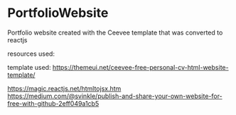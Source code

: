 # PortfolioWebsite

Portfolio website created with the Ceevee template that was converted to reactjs

resources used:

template used:
https://themeui.net/ceevee-free-personal-cv-html-website-template/

https://magic.reactjs.net/htmltojsx.htm
https://medium.com/@svinkle/publish-and-share-your-own-website-for-free-with-github-2eff049a1cb5
